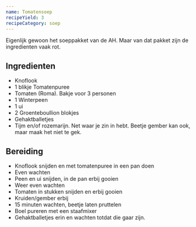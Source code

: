 ```yaml
---
name: Tomatensoep
recipeYield: 3
recipeCategory: soep
---
```



Eigenlijk gewoon het soeppakket van de AH. Maar van dat pakket zijn de ingredienten vaak rot.

## Ingredienten

- Knoflook
- 1 blikje Tomatenpuree
- Tomaten (Roma). Bakje voor 3 personen
- 1 Winterpeen
- 1 ui
- 2 Groenteboullion blokjes
- Gehaktballetjes
- Tijm en/of rozemarijn. Net waar je zin in hebt. Beetje gember kan ook, maar maak het niet te gek.

## Bereiding

- Knoflook snijden en met tomatenpuree in een pan doen
- Even wachten
- Peen en ui snijden, in de pan erbij gooien
- Weer even wachten
- Tomaten in stukken snijden en erbij gooien
- Kruiden/gember erbij
- 15 minuten wachten, beetje laten pruttelen
- Boel pureren met een staafmixer
- Gehaktballetjes erin en wachten totdat die gaar zijn.
